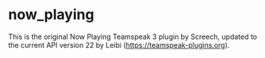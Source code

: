 # now_playing
This is the original Now Playing Teamspeak 3 plugin by Screech, updated to the current API version 22 by Leibi (https://teamspeak-plugins.org).
